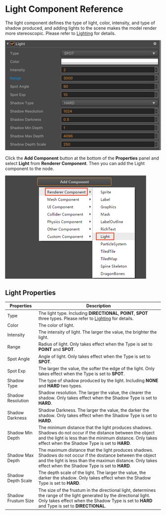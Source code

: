 # Light Component Reference

The light component defines the type of light, color, intensity, and type of shadow produced, and adding lights to the scene makes the model render more stereoscopic. Please refer to [Lighting](lighting.md) for details.

![light-component](img/light-component.jpg)

Click the **Add Component** button at the bottom of the **Properties** panel and select **Light** from **Renderer Component**. Then you can add the Light component to the node.

![](img/add-light.png)

## Light Properties

| Properties |   Description
| -------------- | ----------- |
| Type                | The light type. Including **DIRECTIONAL**, **POINT**, **SPOT** three types. Please refer to [Lighting](lighting.md) for details.
| Color               | The color of light.
| Intensity           | The intensity of light. The larger the value, the brighter the light.
| Range               | Radius of light. Only takes effect when the Type is set to **POINT** and **SPOT**.
| Spot Angle          | Angle of light. Only takes effect when the Type is set to **SPOT**.
| Spot Exp            | The larger the value, the softer the edge of the light. Only takes effect when the Type is set to **SPOT**.
| Shadow Type         | The type of shadow produced by the light. Including **NONE** and **HARD** two types.
| Shadow Resolution   | Shadow resolution. The larger the value, the clearer the shadow. Only takes effect when the Shadow Type is set to **HARD**.
| Shadow Darkness     | Shadow Darkness. The larger the value, the darker the shadow. Only takes effect when the Shadow Type is set to **HARD**.
| Shadow Min Depth    | The minimum distance that the light produces shadows. Shadows do not occur if the distance between the object and the light is less than the minimum distance. Only takes effect when the Shadow Type is set to **HARD**.
| Shadow Max Depth    | The maximum distance that the light produces shadows. Shadows do not occur if the dostance between the object and the light is less than the maximun distance. Only takes effect when the Shadow Type is set to **HARD**.
| Shadow Depth Scale  | The depth scale of the light. The larger the value, the darker the shadow. Only takes effect when the Shadow Type is set to **HARD**.
| Shadow Frustum Size | The size of the frustum in the directional light, determines the range of the light generated by the directional light. Only takes effect when the Shadow Type is set to **HARD** and Type is set to **DIRECTIONAL**.
